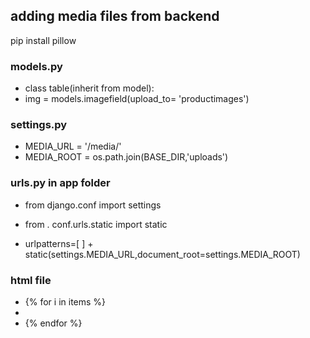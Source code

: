 ## adding media files from backend

pip install pillow 

### models.py

* class table(inherit from model):
* img = models.imagefield(upload_to= 'productimages')

### settings.py

* MEDIA_URL = '/media/'
* MEDIA_ROOT = os.path.join(BASE_DIR,'uploads')

### urls.py in app folder

* from django.conf import settings
* from . conf.urls.static import static

* urlpatterns=[
] + static(settings.MEDIA_URL,document_root=settings.MEDIA_ROOT)


### html file
* {% for i in items %}
* <img src="{{i.img.url}}" alt = ""/>
* {% endfor %}
